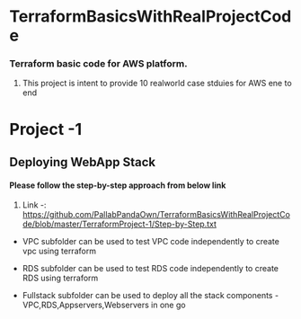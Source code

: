 # TerraformBasicsWithRealProjectCode
### Terraform basic code for AWS platform.

1. This project is intent to provide 10 realworld case stduies for AWS ene to end

# Project -1
## Deploying WebApp Stack
#### Please follow the step-by-step approach from below link

1. Link -: https://github.com/PallabPandaOwn/TerraformBasicsWithRealProjectCode/blob/master/TerraformProject-1/Step-by-Step.txt

* VPC subfolder can be used to test VPC code independently to create vpc using terraform

* RDS subfolder can be used to test RDS code independently to create RDS using terraform

* Fullstack subfolder can be used to deploy all the stack components - VPC,RDS,Appservers,Webservers in one go



